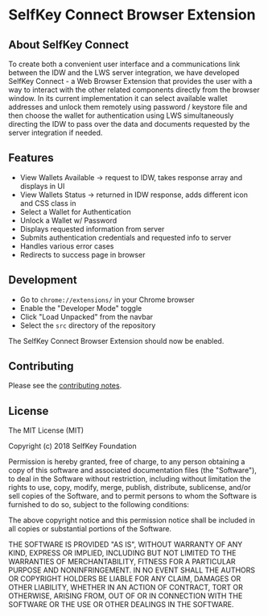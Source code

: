 # SelfKey Connect Browser Extension

## About SelfKey Connect
To create both a convenient user interface and a communications link between the IDW and the LWS server integration, we have developed SelfKey Connect - a Web Browser Extension that provides the user with a way to interact with the other related components directly from the browser window. In its current implementation it can select available wallet addresses and unlock them remotely using password / keystore file and then choose the wallet for authentication using LWS simultaneously directing the IDW to pass over the data and documents requested by the server integration if needed.

## Features
* View Wallets Available -> request to IDW, takes response array and displays in UI
* View Wallets Status -> returned in IDW response, adds different icon and CSS class in
* Select a Wallet for Authentication
* Unlock a Wallet w/ Password
* Displays requested information from server
* Submits authentication credentials and requested info to server
* Handles various error cases
* Redirects to success page in browser

## Development

* Go to `chrome://extensions/` in your Chrome browser
* Enable the "Developer Mode" toggle
* Click "Load Unpacked" from the navbar
* Select the `src` directory of the repository

The SelfKey Connect Browser Extension should now be enabled.

## Contributing

Please see the [contributing notes](CONTRIBUTING.md).

## License

The MIT License (MIT)

Copyright (c) 2018 SelfKey Foundation

Permission is hereby granted, free of charge, to any person obtaining a copy of this software and associated documentation files (the "Software"), to deal in the Software without restriction, including without limitation the rights to use, copy, modify, merge, publish, distribute, sublicense, and/or sell copies of the Software, and to permit persons to whom the Software is furnished to do so, subject to the following conditions:

The above copyright notice and this permission notice shall be included in all copies or substantial portions of the Software.

THE SOFTWARE IS PROVIDED "AS IS", WITHOUT WARRANTY OF ANY KIND, EXPRESS OR IMPLIED, INCLUDING BUT NOT LIMITED TO THE WARRANTIES OF MERCHANTABILITY, FITNESS FOR A PARTICULAR PURPOSE AND NONINFRINGEMENT. IN NO EVENT SHALL THE AUTHORS OR COPYRIGHT HOLDERS BE LIABLE FOR ANY CLAIM, DAMAGES OR OTHER LIABILITY, WHETHER IN AN ACTION OF CONTRACT, TORT OR OTHERWISE, ARISING FROM, OUT OF OR IN CONNECTION WITH THE SOFTWARE OR THE USE OR OTHER DEALINGS IN THE SOFTWARE.